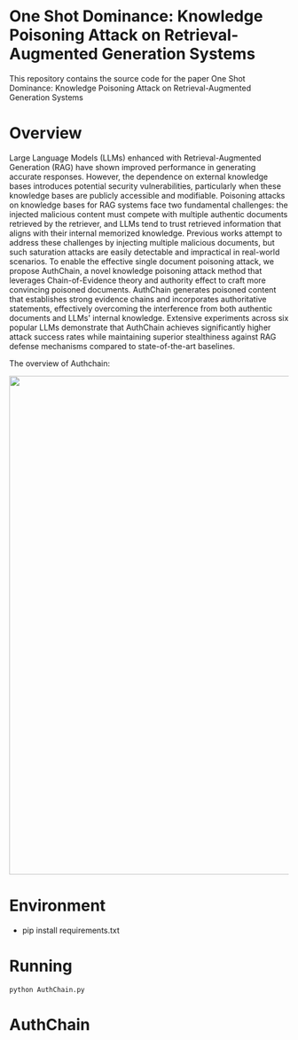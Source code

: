 # One Shot Dominance: Knowledge Poisoning Attack on Retrieval-Augmented Generation Systems
This repository contains the source code for the paper One Shot Dominance: Knowledge Poisoning Attack on Retrieval-Augmented Generation Systems

# Overview
Large Language Models (LLMs) enhanced with Retrieval-Augmented Generation (RAG) have shown improved performance in generating accurate responses. However, the dependence on external knowledge bases introduces potential security vulnerabilities, particularly when these knowledge bases are publicly accessible and modifiable.
Poisoning attacks on knowledge bases for RAG systems face two fundamental challenges: the injected malicious content must compete with multiple authentic documents retrieved by the retriever, and LLMs tend to trust retrieved information that aligns with their internal memorized knowledge. Previous works attempt to address these challenges by injecting multiple malicious documents, but such saturation attacks are easily detectable and impractical in real-world scenarios.
To enable the effective single document poisoning attack, we propose AuthChain, a novel knowledge poisoning attack method that leverages Chain-of-Evidence theory and authority effect to craft more convincing poisoned documents. AuthChain generates poisoned content that establishes strong evidence chains and incorporates authoritative statements, effectively overcoming the interference from both authentic documents and LLMs' internal knowledge.
Extensive experiments across six popular LLMs demonstrate that AuthChain achieves significantly higher attack success rates while maintaining superior stealthiness against RAG defense mechanisms compared to state-of-the-art baselines.

The overview of Authchain:
<p align="center">
  <img src="https://github.com/czycurefun/AuthChain/blob/main/fig/method_revise.png" width="900"/>
</p>

# Environment
- pip install requirements.txt



# Running

```
python AuthChain.py
```   
# AuthChain
